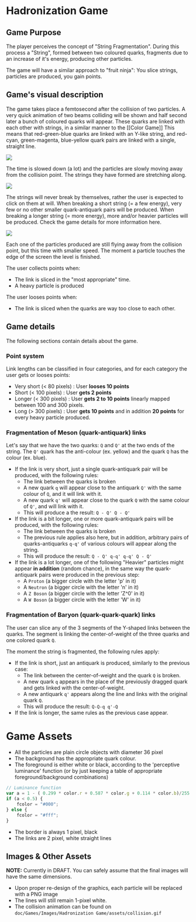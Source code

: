 # Hadronization Game

## Game Purpose

The player perceives the concept of "String Fragmentation". During this process a "String", formed between two coloured quarks, fragments due to an increase of it's energy, producing other particles. 

The game will have a similar approach to "fruit ninja": You slice strings, particles are produced, you gain points.

## Game's visual description

The game takes place a femtosecond after the collision of two particles. A very quick animation of two beams colliding will be shown and half second later a bunch of coloured quarks will appear. These quarks are linked with each other with strings, in a similar manner to the [[Color Game]] This means that red-green-blue quarks are linked with an Y-like string, and red-cyan, green-magenta, blue-yellow quark pairs are linked with a single, straight line.

![](https://github.com/wavesoft/virtual-atom-smasher/blob/master/doc/Games/Images/Hadronization%20Game/layout-1.jpg)

The time is slowed down (a lot) and the particles are slowly moving away from the collision point. The strings they have formed are stretching along. 

![](https://github.com/wavesoft/virtual-atom-smasher/blob/master/doc/Games/Images/Hadronization%20Game/layout-2.jpg)

The strings will never break by themselves, rather the user is expected to click on them at will. When breaking a short string (= a few energy), very few or no other smaller quark-antiquark pairs will be produced. When breaking a longer string (= more energy), more and/or heavier particles will be produced. Check the game details for more information here.

![](https://github.com/wavesoft/virtual-atom-smasher/blob/master/doc/Games/Images/Hadronization%20Game/layout-3.jpg)

Each one of the particles produced are still flying away from the collision point, but this time with smaller speed. The moment a particle touches the edge of the screen the level is finished.

The user collects points when:
 * The link is sliced in the "most appropriate" time.
 * A heavy particle is produced

The user looses points when:
 * The link is sliced when the quarks are way too close to each other.

## Game details

The following sections contain details about the game.

### Point system

Link lengths can be classified in four categories, and for each category the user gets or looses points:

 * Very short (< 80 pixels) : User **looses 10 points**
 * Short (< 100 pixels) : User **gets 2 points**
 * Longer (< 300 pixels) : User **gets 2 to 10 points** linearly mapped between 100 and 300 pixels.
 * Long (> 300 pixels) : User **gets 10 points** and in addition **20 points** for every heavy particle produced.

### Fragmentation of Meson (quark-antiquark) links

Let's say that we have the two quarks: `Q` and `Q'` at the two ends of the string. The `Q'` quark has the anti-colour (ex. yellow) and the quark `Q` has the colour (ex. blue).

 * If the link is very short, just a single quark-antiquark pair will be produced, with the following rules:
     - The link between the quarks is broken
     - A new quark `q` will appear close to the antiquark `Q'` with the same colour of `Q`, and it will link with it.
     - A new quark `q'` will appear close to the quark `Q` with the same colour of `Q'`, and will link with it.
     - This will produce a the result: `Q - Q' Q - Q'`
 * If the link is a bit longer, one or more quark-antiquark pairs will be produced, with the following rules: 
     - The link between the quarks is broken
     - The previous rule applies also here, but in addition, arbitrary pairs of quarks-antiquarks `q-q'` of various colours will appear along the string.
     - This will produce the result: `Q - Q' q-q' q-q' Q - Q'`
 * If the link is a lot longer, one of the following "Heavier" particles might appear **in addition** (random chance), in the same way the quark-antiquark pairs were produced in the previous step:
     - A `Proton` (a bigger circle with the letter 'p' in it)
     - A `Neutron` (a bigger circle with the letter 'n' in it)
     - A `Z Boson` (a bigger circle with the letter 'Z^0' in it)
     - A `W Boson` (a bigger circle with the letter 'W' in it)

### Fragmentation of Baryon (quark-quark-quark) links

The user can slice any of the 3 segments of the Y-shaped links between the quarks. The segment is linking the center-of-weight of the three quarks and one colored quark `Q`.

The moment the string is fragmented, the following rules apply:
 * If the link is short, just an antiquark is produced, similarly to the previous case:
    - The link between the center-of-weight and the quark `Q` is broken.
    - A new quark `q` appears in the place of the previously dragged quark and gets linked with the center-of-weight.
    - A new antiquark `q'` appears along the line and links with the original quark `Q`.
    - This will produce the result: `Q-Q-q q'-Q`
 * If the link is longer, the same rules as the previous case appear.

# Game Assets

 * All the particles are plain circle objects with diameter 36 pixel
 * The background has the appropriate quark colour. 
 * The foreground is either white or black, according to the 'perceptive luminance' function (or by just keeping a table of appropriate foreground/background combinations)

```javascript
// Luminance function
var a = 1 - ( 0.299 * color.r + 0.587 * color.g + 0.114 * color.b)/255
if (a < 0.5) {
    fcolor = "#000";
} else {
    fcolor = "#fff";
}
```
 * The border is always 1 pixel, black
 * The links are 2 pixel, white straight lines

## Images & Other Assets

**NOTE:** Currently in DRAFT. You can safely assume that the final images will have the same dimensions.

 * Upon proper re-design of the graphics, each particle will be replaced with a PNG image
 * The lines will still remain 1-pixel white.
 * The collision animation can be found on `doc/Games/Images/Hadronization Game/assets/collision.gif`

